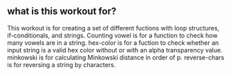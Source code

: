 ## what is this workout for?

This workout is for creating a set of different fuctions with loop structures, if-conditionals, and strings.
Counting vowel is for a function to check how many vowels are in a string.
hex-color is for a fuction to check whether an input string is a valid hex color without or with an alpha transparency value.
minkowski is for calculating Minkowski distance in order of p.
reverse-chars is for reversing a string by characters.